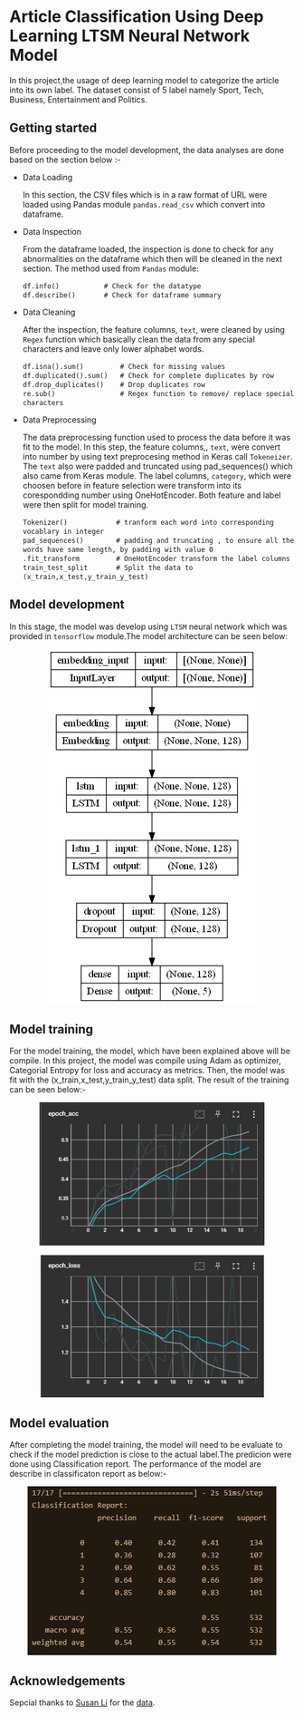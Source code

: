 # Article Classification Using Deep Learning LTSM Neural Network Model

In this project,the usage of deep learning model to categorize the article into its own label. The dataset consist of 5 label namely Sport, Tech, Business, Entertainment and Politics.

## Getting started

Before proceeding to the model development, the data analyses are done based on the section below :-

- Data Loading

  In this section, the CSV files which is in a raw format of URL were loaded using Pandas module ```pandas.read_csv``` which convert into dataframe.

- Data Inspection
   
  From the dataframe loaded, the inspection is done to check for any abnormalities on the dataframe which then will be cleaned in the next section. The method used from ```Pandas``` module:

  ```
  df.info()           # Check for the datatype
  df.describe()       # Check for dataframe summary
  ```
- Data Cleaning

  After the inspection, the feature columns, ```text```, were cleaned by using ```Regex``` function which basically clean the data from any special characters and leave only lower alphabet words.

  ```
  df.isna().sum()         # Check for missing values
  df.duplicated().sum()   # Check for complete duplicates by row
  df.drop_duplicates()    # Drop duplicates row
  re.sub()                # Regex function to remove/ replace special characters
  ```
- Data Preprocessing
  
  The data preprocessing function used to process the data before it was fit to the model. In this step, the feature columns,, ```text```, were convert into number by  using text preprocesing method in Keras call ```Tokeneizer```. The ```text``` also were padded and truncated using pad_sequences() which also came from Keras module. The label columns, ```category```, which were choosen before in feature selection were transform into its corespondding  number using OneHotEncoder. Both feature and label were then split for model training.

  ```
  Tokenizer()            # tranform each word into corresponding vocablary in integer
  pad_sequences()        # padding and truncating , to ensure all the words have same length, by padding with value 0
  .fit_transform         # OneHotEncoder transform the label columns
  train_test_split       # Split the data to (x_train,x_test,y_train_y_test)
  ```
## Model development

In this stage, the model was develop using ```LTSM``` neural network which was provided in ```tensorflow``` module.The model architecture can be seen below:

<p align="center">
  <img src="https://github.com/acrimn123/Article_Classification/blob/main/model.png" />
</p>

## Model training

For the model training, the model, which have been explained above will be compile. In this project, the model was compile using Adam as optimizer, Categorial Entropy for loss and accuracy as metrics. Then, the model was fit with the (x_train,x_test,y_train_y_test) data split. The result of the training can be seen below:-

<p align="center">
  <img src="https://github.com/acrimn123/Article_Classification/blob/main/PNG/Accuracy.png" />
</p>

<p align="center">
  <img src="https://github.com/acrimn123/Article_Classification/blob/main/PNG/Loss.png" />
</p>

## Model evaluation

After completing the model training, the model will need to be evaluate to check if the model prediction is close to the actual label.The predicion were done using Classification report. The performance of the model are describe in classificaton report as below:-   

<p align="center">
  <img src="https://github.com/acrimn123/Article_Classification/blob/main/PNG/Classification_report.png" />
</p>

## Acknowledgements

 Sepcial thanks to [Susan Li](https://github.com/susanli2016) for the [data](https://raw.githubusercontent.com/susanli2016/PyCon-Canada-2019-NLP-Tutorial/master/bbc-text.csv). 

